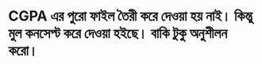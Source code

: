 # CGPA  এর পুরো ফাইল তৈরী করে দেওয়া হয় নাই। কিন্তু মুল কনসেপ্ট করে দেওয়া হইছে। বাকি টুকু অনুশীলন করো। 
